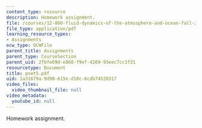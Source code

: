 ```yaml
---
content_type: resource
description: Homework assignment.
file: /courses/12-800-fluid-dynamics-of-the-atmosphere-and-ocean-fall-2004/1a31679a9d98615ed18c6cdb74520317_pset5.pdf
file_type: application/pdf
learning_resource_types:
- Assignments
ocw_type: OCWFile
parent_title: Assignments
parent_type: CourseSection
parent_uid: 2fbfe69d-e860-f9ef-4269-95eec7cc3f31
resourcetype: Document
title: pset5.pdf
uid: 1a31679a-9d98-615e-d18c-6cdb74520317
video_files:
  video_thumbnail_file: null
video_metadata:
  youtube_id: null
---
```

Homework assignment.


